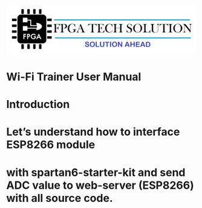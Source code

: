 
![alt text](https://github.com/fpgatechsolution/FAB-TECH-A7/blob/master/img/logo.png)


# Wi-Fi Trainer User Manual


# Introduction

# Let’s understand how to interface ESP8266 module 
# with spartan6-starter-kit and send ADC value to web-server (ESP8266) with all source code.


